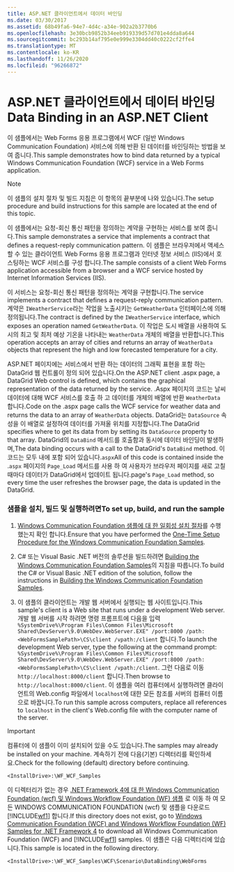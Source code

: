 ```yaml
---
title: ASP.NET 클라이언트에서 데이터 바인딩
ms.date: 03/30/2017
ms.assetid: 68b49fa6-94e7-4d4c-a34e-902a2b3770b6
ms.openlocfilehash: 3e30bcb9852b34eeb919339d57d701e4dda8a644
ms.sourcegitcommit: bc293b14af795e0e999e3304dd40c0222cf2ffe4
ms.translationtype: MT
ms.contentlocale: ko-KR
ms.lasthandoff: 11/26/2020
ms.locfileid: "96266872"
---
```

# <a name="data-binding-in-an-aspnet-client"></a><span data-ttu-id="07d6e-102">ASP.NET 클라이언트에서 데이터 바인딩</span><span class="sxs-lookup"><span data-stu-id="07d6e-102">Data Binding in an ASP.NET Client</span></span>

<span data-ttu-id="07d6e-103">이 샘플에서는 Web Forms 응용 프로그램에서 WCF (일반 Windows Communication Foundation) 서비스에 의해 반환 된 데이터를 바인딩하는 방법을 보여 줍니다.</span><span class="sxs-lookup"><span data-stu-id="07d6e-103">This sample demonstrates how to bind data returned by a typical Windows Communication Foundation (WCF) service in a Web Forms application.</span></span>  
  
> [!NOTE]
> <span data-ttu-id="07d6e-104">이 샘플의 설치 절차 및 빌드 지침은 이 항목의 끝부분에 나와 있습니다.</span><span class="sxs-lookup"><span data-stu-id="07d6e-104">The setup procedure and build instructions for this sample are located at the end of this topic.</span></span>  
  
 <span data-ttu-id="07d6e-105">이 샘플에서는 요청-회신 통신 패턴을 정의하는 계약을 구현하는 서비스를 보여 줍니다.</span><span class="sxs-lookup"><span data-stu-id="07d6e-105">This sample demonstrates a service that implements a contract that defines a request-reply communication pattern.</span></span> <span data-ttu-id="07d6e-106">이 샘플은 브라우저에서 액세스할 수 있는 클라이언트 Web Forms 응용 프로그램과 인터넷 정보 서비스 (IIS)에서 호스팅하는 WCF 서비스를 구성 합니다.</span><span class="sxs-lookup"><span data-stu-id="07d6e-106">The sample consists of a client Web Forms application accessible from a browser and a WCF service hosted by Internet Information Services (IIS).</span></span>  
  
 <span data-ttu-id="07d6e-107">이 서비스는 요청-회신 통신 패턴을 정의하는 계약을 구현합니다.</span><span class="sxs-lookup"><span data-stu-id="07d6e-107">The service implements a contract that defines a request-reply communication pattern.</span></span> <span data-ttu-id="07d6e-108">계약은 `IWeatherService`라는 작업을 노출시키는 `GetWeatherData` 인터페이스에 의해 정의됩니다.</span><span class="sxs-lookup"><span data-stu-id="07d6e-108">The contract is defined by the `IWeatherService` interface, which exposes an operation named `GetWeatherData`.</span></span> <span data-ttu-id="07d6e-109">이 작업은 도시 배열을 사용하여 도시의 최고 및 최저 예상 기온을 나타내는 `WeatherData` 개체의 배열을 반환합니다.</span><span class="sxs-lookup"><span data-stu-id="07d6e-109">This operation accepts an array of cities and returns an array of `WeatherData` objects that represent the high and low forecasted temperature for a city.</span></span>  
  
 <span data-ttu-id="07d6e-110">ASP.NET 페이지에는 서비스에서 반환 하는 데이터의 그래픽 표현을 포함 하는 DataGrid 웹 컨트롤이 정의 되어 있습니다.</span><span class="sxs-lookup"><span data-stu-id="07d6e-110">On the ASP.NET client .aspx page, a DataGrid Web control is defined, which contains the graphical representation of the data returned by the service.</span></span> <span data-ttu-id="07d6e-111">.Aspx 페이지의 코드는 날씨 데이터에 대해 WCF 서비스를 호출 하 고 데이터를 개체의 배열에 반환 `WeatherData` 합니다.</span><span class="sxs-lookup"><span data-stu-id="07d6e-111">Code on the .aspx page calls the WCF service for weather data and returns the data to an array of `WeatherData` objects.</span></span> <span data-ttu-id="07d6e-112">DataGrid는 `DataSource` 속성을 이 배열로 설정하여 데이터를 가져올 위치를 지정합니다.</span><span class="sxs-lookup"><span data-stu-id="07d6e-112">The DataGrid specifies where to get its data from by setting its `DataSource` property to that array.</span></span> <span data-ttu-id="07d6e-113">DataGrid의 `DataBind` 메서드를 호출함과 동시에 데이터 바인딩이 발생하며,</span><span class="sxs-lookup"><span data-stu-id="07d6e-113">The data binding occurs with a call to the DataGrid's `DataBind` method.</span></span> <span data-ttu-id="07d6e-114">이 코드는 모두 내에 포함 되어 있습니다.`aspx`</span><span class="sxs-lookup"><span data-stu-id="07d6e-114">All of this code is contained inside the .`aspx`</span></span> <span data-ttu-id="07d6e-115">페이지의 `Page_Load` 메서드를 사용 하 여 사용자가 브라우저 페이지를 새로 고칠 때마다 데이터가 DataGrid에서 업데이트 됩니다.</span><span class="sxs-lookup"><span data-stu-id="07d6e-115">page's `Page_Load` method, so every time the user refreshes the browser page, the data is updated in the DataGrid.</span></span>  
  
### <a name="to-set-up-build-and-run-the-sample"></a><span data-ttu-id="07d6e-116">샘플을 설치, 빌드 및 실행하려면</span><span class="sxs-lookup"><span data-stu-id="07d6e-116">To set up, build, and run the sample</span></span>  
  
1. <span data-ttu-id="07d6e-117">[Windows Communication Foundation 샘플에 대 한 일회성 설치 절차](one-time-setup-procedure-for-the-wcf-samples.md)를 수행 했는지 확인 합니다.</span><span class="sxs-lookup"><span data-stu-id="07d6e-117">Ensure that you have performed the [One-Time Setup Procedure for the Windows Communication Foundation Samples](one-time-setup-procedure-for-the-wcf-samples.md).</span></span>  
  
2. <span data-ttu-id="07d6e-118">C# 또는 Visual Basic .NET 버전의 솔루션을 빌드하려면 [Building the Windows Communication Foundation Samples](building-the-samples.md)의 지침을 따릅니다.</span><span class="sxs-lookup"><span data-stu-id="07d6e-118">To build the C# or Visual Basic .NET edition of the solution, follow the instructions in [Building the Windows Communication Foundation Samples](building-the-samples.md).</span></span>  
  
3. <span data-ttu-id="07d6e-119">이 샘플의 클라이언트는 개발 웹 서버에서 실행되는 웹 사이트입니다.</span><span class="sxs-lookup"><span data-stu-id="07d6e-119">This sample's client is a Web site that runs under a development Web server.</span></span> <span data-ttu-id="07d6e-120">개발 웹 서버를 시작 하려면 명령 프롬프트에 다음을 입력 `%SystemDrive%\Program Files\Common Files\Microsoft Shared\DevServer\9.0\WebDev.WebServer.EXE" /port:8000 /path:<WebFormsSamplePath>\CS\client /vpath:/client` 합니다.</span><span class="sxs-lookup"><span data-stu-id="07d6e-120">To launch the development Web server, type the following at the command prompt: `%SystemDrive%\Program Files\Common Files\Microsoft Shared\DevServer\9.0\WebDev.WebServer.EXE" /port:8000 /path:<WebFormsSamplePath>\CS\client /vpath:/client`.</span></span> <span data-ttu-id="07d6e-121">그런 다음로 이동 `http://localhost:8000/client` 합니다.</span><span class="sxs-lookup"><span data-stu-id="07d6e-121">Then browse to `http://localhost:8000/client`.</span></span> <span data-ttu-id="07d6e-122">이 샘플을 여러 컴퓨터에서 실행하려면 클라이언트의 Web.config 파일에서 `localhost`에 대한 모든 참조를 서버의 컴퓨터 이름으로 바꿉니다.</span><span class="sxs-lookup"><span data-stu-id="07d6e-122">To run this sample across computers, replace all references to `localhost` in the client's Web.config file with the computer name of the server.</span></span>  
  
> [!IMPORTANT]
> <span data-ttu-id="07d6e-123">컴퓨터에 이 샘플이 이미 설치되어 있을 수도 있습니다.</span><span class="sxs-lookup"><span data-stu-id="07d6e-123">The samples may already be installed on your machine.</span></span> <span data-ttu-id="07d6e-124">계속하기 전에 다음(기본) 디렉터리를 확인하세요.</span><span class="sxs-lookup"><span data-stu-id="07d6e-124">Check for the following (default) directory before continuing.</span></span>  
>
> `<InstallDrive>:\WF_WCF_Samples`  
>
> <span data-ttu-id="07d6e-125">이 디렉터리가 없는 경우 [.NET Framework 4에 대 한 Windows Communication Foundation (wcf) 및 Windows Workflow Foundation (WF) 샘플](https://www.microsoft.com/download/details.aspx?id=21459) 로 이동 하 여 모든 WINDOWS COMMUNICATION FOUNDATION (wcf) 및 샘플을 다운로드 [!INCLUDE[wf1](../../../../includes/wf1-md.md)] 합니다.</span><span class="sxs-lookup"><span data-stu-id="07d6e-125">If this directory does not exist, go to [Windows Communication Foundation (WCF) and Windows Workflow Foundation (WF) Samples for .NET Framework 4](https://www.microsoft.com/download/details.aspx?id=21459) to download all Windows Communication Foundation (WCF) and [!INCLUDE[wf1](../../../../includes/wf1-md.md)] samples.</span></span> <span data-ttu-id="07d6e-126">이 샘플은 다음 디렉터리에 있습니다.</span><span class="sxs-lookup"><span data-stu-id="07d6e-126">This sample is located in the following directory.</span></span>  
>
> `<InstallDrive>:\WF_WCF_Samples\WCF\Scenario\DataBinding\WebForms`
